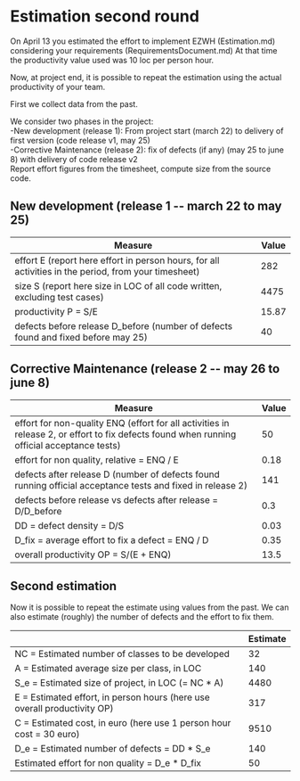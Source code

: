# Estimation second round

On April 13 you estimated the effort to implement EZWH (Estimation.md) considering your requirements (RequirementsDocument.md)
At that time the productivity value used was 10 loc per person hour.   

Now, at project end, it is possible to repeat the 
estimation using the actual productivity of your team.


First we collect data from the past.   

We consider two phases in the project: <br>
-New development (release 1): From project start (march 22) to delivery of first version (code release v1, may 25) <br>
-Corrective Maintenance (release 2): fix of defects (if any)  (may 25 to june 8) with delivery of code release v2  <br>
Report effort figures from the timesheet, compute size from the source code.

## New development (release 1  -- march 22 to may 25)
| Measure| Value |
|---|---|
|effort E (report here effort in person hours, for all activities in the period, from your timesheet)  |282|
|size S (report here size in LOC of all code written, excluding test cases)  |4475|
|productivity P = S/E |15.87|
|defects before release D_before (number of defects found and fixed before may 25) | 40 |



## Corrective Maintenance (release 2 -- may 26 to june 8)

| Measure | Value|
|---|---|
| effort for non-quality ENQ (effort for all activities in release 2, or effort to fix defects found when running official acceptance tests) | 50 |
| effort for non quality, relative = ENQ / E | 0.18 |
|defects after release D (number of defects found running official acceptance tests and  fixed in release 2) | 141 |
| defects before release vs defects after release = D/D_before | 0.3 |
|DD = defect density = D/S| 0.03 |
|D_fix = average effort to fix a defect = ENQ / D | 0.35|
|overall productivity OP = S/(E + ENQ)| 13.5 |

## Second estimation

Now it is possible to repeat the estimate using values from the past. We can also estimate (roughly) the number of defects and the effort to fix them.

|             | Estimate                        |             
| ----------- | ------------------------------- |  
| NC =  Estimated number of classes to be developed   |  32    |             
|  A = Estimated average size per class, in LOC       |         140      | 
| S_e = Estimated size of project, in LOC (= NC * A)  |      4480       |
| E = Estimated effort, in person hours (here use overall productivity OP)  |    317    |   
| C = Estimated cost, in euro (here use 1 person hour cost = 30 euro)      |    9510     | 
| D_e = Estimated number of defects = DD * S_e| 140 |
| Estimated effort for non quality = D_e * D_fix | 50 |
